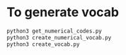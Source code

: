 # To generate vocab

```bash
python3 get_numerical_codes.py
python3 create_numerical_vocab.py
python3 create_vocab.py
```